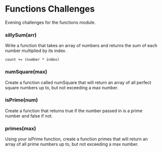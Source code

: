 # Functions Challenges

Evening challenges for the functions module.

### sillySum(arr)

Write a function that takes an array of numbers and returns the sum of each number multiplied by its index.

```count += (number * index)```

### numSquare(max)

Create a function called numSquare that will return an array of all perfect square numbers up to, but not exceeding a max number.

### isPrime(num)

Create a function that returns true if the number passed in is a prime number and false if not.

### primes(max)

Using your isPrime function, create a function primes that will return an array of all prime numbers up to, but not exceeding a max number.
